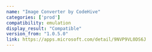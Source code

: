 ```yaml
---
name: "Image Converter by CodeHive"
categories: ['prod']
compatibility: emulation
display_result: "Compatible"
version_from: "1.0.5.0"
link: https://apps.microsoft.com/detail/9NVP9VL0DS6J
---
```

